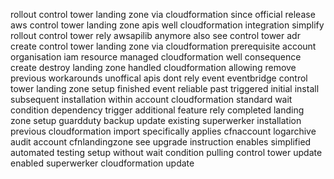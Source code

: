 rollout control tower landing zone via cloudformation since official release aws control tower landing zone apis well cloudformation integration simplify rollout control tower rely awsapilib anymore also see control tower adr create control tower landing zone via cloudformation prerequisite account organisation iam resource managed cloudformation well consequence create destroy landing zone handled cloudformation allowing remove previous workarounds unoffical apis dont rely event eventbridge control tower landing zone setup finished event reliable past triggered initial install subsequent installation within account cloudformation standard wait condition dependency trigger additional feature rely completed landing zone setup guardduty backup update existing superwerker installation previous cloudformation import specifically applies cfnaccount logarchive audit account cfnlandingzone see upgrade instruction enables simplified automated testing setup without wait condition pulling control tower update enabled superwerker cloudformation update